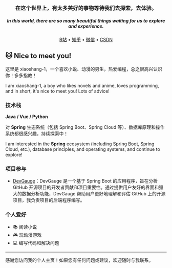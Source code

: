 <h3 align="center">在这个世界上，有太多美好的事物等待我们去探索，去体验。</h3>
<h5 align="center">In this world, there are so many beautiful things waiting for us to explore and experience.</h5>

<p align="center">
  <a target="_blank" href="https://space.bilibili.com/1616222732">B站</a> •
  <a target="_blank" href="https://www.zhihu.com/people/37-2-79-16">知乎</a> •
  <a target="_blank" href="https://voup.cn/wp-content/uploads/2023/06/voup-weixing.jpg">微信</a> •
  <a target="_blank" href="https://blog.csdn.net/m0_62720177">CSDN</a>
</p>

## 🐱 Nice to meet you!

这里是 xiaoshang-1，一个喜欢小说、动漫的男生，热爱编程，总之很高兴认识你！多多指教！

I am xiaoshang-1, a boy who likes novels and anime, loves programming, and in short, it's nice to meet you! Lots of advice!

### 技术栈
**Java / Vue / Python**

对 **Spring** 生态系统（包括 Spring Boot、Spring Cloud 等）、数据库原理和操作系统都很感兴趣，持续探索中！

I am interested in the **Spring** ecosystem (including Spring Boot, Spring Cloud, etc.), database principles, and operating systems, and continue to explore!

### 项目参与
- [DevGauge](https://github.com/zed1623/DevGauge)：DevGauge 是一个基于 Spring Boot 的应用程序，旨在分析 GitHub 开源项目的开发者贡献和项目重要性。通过提供用户友好的界面和强大的数据分析功能，DevGauge 帮助用户更好地理解和评估 GitHub 上的开源项目，我负责项目的后端程序编写。
### 个人爱好
- 📚 阅读小说
- 🎮 玩动漫游戏
- 💻 编写代码和解决问题

---

感谢您访问我的个人主页！如果您有任何问题或建议，欢迎随时与我联系。
